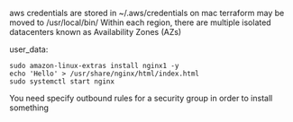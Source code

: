 aws credentials are stored in ~/.aws/credentials 
on mac terraform may be moved to /usr/local/bin/
Within each region, there are multiple isolated datacenters
known as Availability Zones (AZs)

user_data:
```
sudo amazon-linux-extras install nginx1 -y
echo 'Hello' > /usr/share/nginx/html/index.html 
sudo systemctl start nginx
```
You need specify outbound rules for a security group in order to install something 



